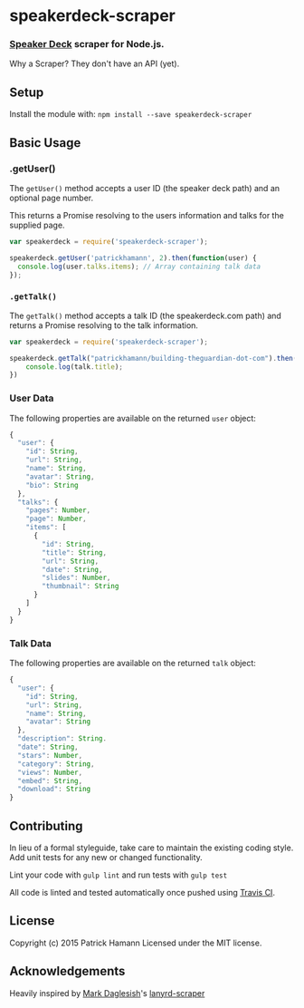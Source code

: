 # speakerdeck-scraper

### [Speaker Deck](http://speackerdeck.com) scraper for Node.js.

Why a Scraper? They don't have an API (yet).

## Setup

Install the module with: `npm install --save speakerdeck-scraper`

## Basic Usage

### .getUser()
The `getUser()` method accepts a user ID (the speaker deck path) and an optional page number.

This returns a Promise resolving to the users information and talks for the supplied page.

``` js
var speakerdeck = require('speakerdeck-scraper');

speakerdeck.getUser('patrickhamann', 2).then(function(user) {
  console.log(user.talks.items); // Array containing talk data
});
```

### `.getTalk()`
The `getTalk()` method accepts a talk ID (the speakerdeck.com path) and returns a Promise resolving to the talk information.

```js
var speakerdeck = require('speakerdeck-scraper');

speakerdeck.getTalk("patrickhamann/building-theguardian-dot-com").then(function(talk){
    console.log(talk.title);
})
```

### User Data

The following properties are available on the returned `user` object:

```javascript
{
  "user": {
    "id": String,
    "url": String,
    "name": String,
    "avatar": String,
    "bio": String
  },
  "talks": {
    "pages": Number,
    "page": Number,
    "items": [
      {
        "id": String,
        "title": String,
        "url": String,
        "date": String,
        "slides": Number,
        "thumbnail": String
      }
    ]
  }  
}
```

### Talk Data

The following properties are available on the returned `talk` object:

```javascript
{
  "user": {
    "id": String,
    "url": String,
    "name": String,
    "avatar": String
  },
  "description": String.
  "date": String,
  "stars": Number,
  "category": String,
  "views": Number,
  "embed": String,
  "download": String
}
```

## Contributing
In lieu of a formal styleguide, take care to maintain the existing coding style. Add unit tests for any new or changed functionality.

Lint your code with `gulp lint` and run tests with `gulp test`

All code is linted and tested automatically once pushed using [Travis CI](http://travis-ci.org/phamann/speakerdeck-scraper).

## License
Copyright (c) 2015 Patrick Hamann 
Licensed under the MIT license.

## Acknowledgements
Heavily inspired by [Mark Daglesish](https://github.com/markdalgleish)'s [lanyrd-scraper](https://github.com/markdalgleish/node-lanyrd-scraper)
